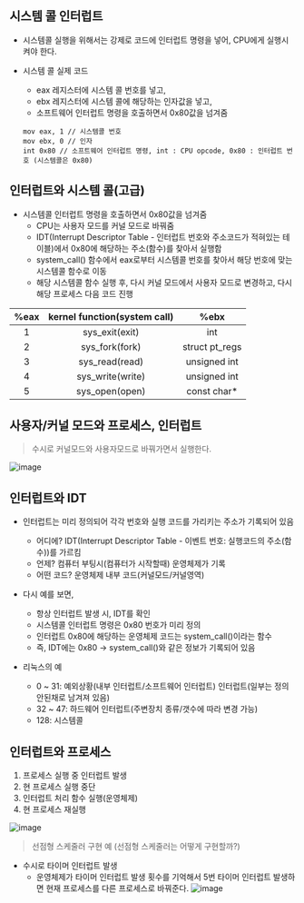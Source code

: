 
## 시스템 콜 인터럽트

+ 시스템콜 실행을 위해서는 강제로 코드에 인터럽트 명령을 넣어, CPU에게 실행시켜야 한다.
+ 시스템 콜 실제 코드
  - eax 레지스터에 시스템 콜 번호를 넣고,
  - ebx 레지스터에 시스템 콜에 해당하는 인자값을 넣고,
  - 소프트웨어 인터럽트 명령을 호출하면서 0x80값을 넘겨줌
  
  ```
  mov eax, 1 // 시스템콜 번호
  mov ebx, 0 // 인자
  int 0x80 // 소프트웨어 인터럽트 명령, int : CPU opcode, 0x80 : 인터럽트 번호 (시스템콜은 0x80) 
  ```
  
##  인터럽트와 시스템 콜(고급)
+ 시스템콜 인터럽트 명령을 호출하면서 0x80값을 넘겨줌
  - CPU는 사용자 모드를 커널 모드로 바꿔줌
  - IDT(Interrupt Descriptor Table - 인터럽트 번호와 주소코드가 적혀있는 테이블)에서 0x80에 해당하는 주소(함수)를 찾아서 실행함
  - system_call() 함수에서 eax로부터 시스템콜 번호를 찾아서 해당 번호에 맞는 시스템콜 함수로 이동
  - 해당 시스템콜 함수 실행 후, 다시 커널 모드에서 사용자 모드로 변경하고, 다시 해당 프로세스 다음 코드 진행
  
 | %eax	| kernel function(system call) |	%ebx|
 |:---:|:---:|:---:|
 | 1	|sys_exit(exit)|	int |
 | 2 | sys_fork(fork) |	struct pt_regs |  
 | 3	| sys_read(read) |	unsigned int |
 | 4	| sys_write(write) |	unsigned int |
 | 5 |	sys_open(open) |	const char* |
  
## 사용자/커널 모드와 프로세스, 인터럽트  

> 수시로 커널모드와 사용자모드로 바꿔가면서 실행한다.

![image](https://user-images.githubusercontent.com/49984996/98554287-e764de00-22e3-11eb-8e36-f02808d27daf.png)
  
 ## 인터럽트와 IDT 
  
+ 인터럽트는 미리 정의되어 각각 번호와 실행 코드를 가리키는 주소가 기록되어 있음
  - 어디에? IDT(Interrupt Descriptor Table - 이벤트 번호: 실행코드의 주소(함수))를 가르킴
  - 언제? 컴퓨터 부팅시(컴퓨터가 시작할때) 운영체제가 기록
  - 어떤 코드? 운영체제 내부 코드(커널모드/커널영역)

+ 다시 예를 보면,

  - 항상 인터럽트 발생 시, IDT를 확인
  - 시스템콜 인터럽트 명령은 0x80 번호가 미리 정의
  - 인터럽트 0x80에 해당하는 운영체제 코드는 system_call()이라는 함수
  - 즉, IDT에는 0x80 -> system_call()와 같은 정보가 기록되어 있음

+ 리눅스의 예

  - 0 ~ 31: 예외상황(내부 인터럽트/소프트웨어 인터럽트) 인터럽트(일부는 정의 안된채로 남겨져 있음)
  - 32 ~ 47: 하드웨어 인터럽트(주변장치 종류/갯수에 따라 변경 가능)
  - 128: 시스템콜  
  
## 인터럽트와 프로세스
1. 프로세스 실행 중 인터럽트 발생
2. 현 프로세스 실행 중단
3. 인터럽트 처리 함수 실행(운영체제)
4. 현 프로세스 재실행  
  
![image](https://user-images.githubusercontent.com/49984996/98555141-ea140300-22e4-11eb-8025-735ccf321aed.png)

> 선점형 스케줄러 구현 예 (선점형 스케줄러는 어떻게 구현할까?)

+ 수시로 타이머 인터럽트 발생
  - 운영체제가 타이머 인터럽트 발생 횟수를 기억해서 5번 타이머 인터럽트 발생하면 현재 프로세스를 다른 프로세스로 바꿔준다.
![image](https://user-images.githubusercontent.com/49984996/98555374-34957f80-22e5-11eb-87b0-9c5525d3f8b7.png)
  

